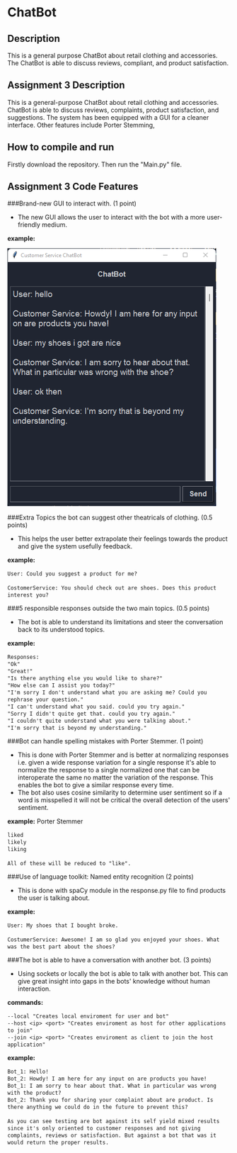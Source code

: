 # ChatBot

## Description
This is a general purpose ChatBot about retail clothing and accessories. The ChatBot is able to discuss reviews, compliant, and product satisfaction.

## Assignment 3 Description
This is a general-purpose ChatBot about retail clothing and accessories. ChatBot is able to discuss reviews, complaints, product satisfaction, and suggestions. The system has been equipped with a GUI for a cleaner interface. Other features include Porter Stemming,

## How to compile and run
Firstly download the repository. Then run the "Main.py" file.

## Assignment 3 Code Features
###Brand-new GUI to interact with. (1 point)
- The new GUI allows the user to interact with the bot with a more user-friendly medium.

**example:**

![alt text](https://github.com/Team-22-COSC-310/ChatBot/blob/main/Assets/Images/GUI%20Example.png?raw=true)

###Extra Topics the bot can suggest other theatricals of clothing. (0.5 points)
- This helps the user better extrapolate their feelings towards the product and give the system usefully feedback.
    
**example:**

    User: Could you suggest a product for me?
    
    CostomerService: You should check out are shoes. Does this product interest you?

###5 responsible responses outside the two main topics. (0.5 points)
- The bot is able to understand its limitations and steer the conversation back to its understood topics.
    
**example:**

    Responses:
    "Ok"
    "Great!"
    "Is there anything else you would like to share?"
    "How else can I assist you today?"
    "I'm sorry I don't understand what you are asking me? Could you rephrase your question."
    "I can't understand what you said. could you try again."
    "Sorry I didn't quite get that. could you try again."
    "I couldn't quite understand what you were talking about."
    "I'm sorry that is beyond my understanding."

###Bot can handle spelling mistakes with Porter Stemmer. (1 point)
- This is done with Porter Stemmer and is better at normalizing responses i.e. given a wide response variation for a single response it's able to normalize the response to a single normalized one that can be interoperate the same no matter the variation of the response. This enables the bot to give a similar response every time.
- The bot also uses cosine similarity to determine user sentiment so if a word is misspelled it will not be critical the overall detection of the users' sentiment.

**example:** Porter Stemmer
  
    liked
    likely 
    liking
  
    All of these will be reduced to "like".

###Use of language toolkit: Named entity recognition (2 points)
- This is done with spaCy module in the response.py file to find products the user is talking about.

**example:**

    User: My shoes that I bought broke.
    
    CostumerService: Awesome! I am so glad you enjoyed your shoes. What was the best part about the shoes?

###The bot is able to have a conversation with another bot. (3 points)
- Using sockets or locally the bot is able to talk with another bot. This can give great insight into gaps in the bots' knowledge without human interaction.

**commands:**

    --local "Creates local enviroment for user and bot"
    --host <ip> <port> "Creates enviroment as host for other applications to join"
    --join <ip> <port> "Creates enviroment as client to join the host application"

**example:**

    Bot_1: Hello!
    Bot_2: Howdy! I am here for any input on are products you have!
    Bot_1: I am sorry to hear about that. What in particular was wrong with the product?
    Bot_2: Thank you for sharing your complaint about are product. Is there anything we could do in the future to prevent this?
  
    As you can see testing are bot against its self yield mixed results since it's only oriented to customer responses and not giving complaints, reviews or satisfaction. But against a bot that was it would return the proper results.
